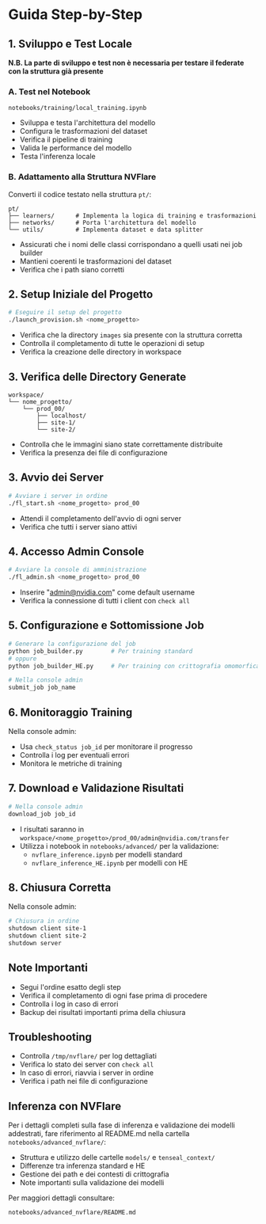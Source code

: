 # Guida Step-by-Step

## 1. Sviluppo e Test Locale
**N.B. La parte di sviluppo e test non è necessaria per testare il federate con la struttura già presente**
### A. Test nel Notebook
```
notebooks/training/local_training.ipynb
```
- Sviluppa e testa l'architettura del modello
- Configura le trasformazioni del dataset
- Verifica il pipeline di training
- Valida le performance del modello
- Testa l'inferenza locale

### B. Adattamento alla Struttura NVFlare
Converti il codice testato nella struttura `pt/`:
```
pt/
├── learners/      # Implementa la logica di training e trasformazioni
├── networks/      # Porta l'architettura del modello
└── utils/         # Implementa dataset e data splitter
```
- Assicurati che i nomi delle classi corrispondano a quelli usati nei job builder
- Mantieni coerenti le trasformazioni del dataset
- Verifica che i path siano corretti

## 2. Setup Iniziale del Progetto
```bash
# Eseguire il setup del progetto
./launch_provision.sh <nome_progetto>
```

- Verifica che la directory `images` sia presente con la struttura corretta
- Controlla il completamento di tutte le operazioni di setup
- Verifica la creazione delle directory in workspace

## 3. Verifica delle Directory Generate
```
workspace/
└── nome_progetto/
    └── prod_00/
        ├── localhost/
        ├── site-1/
        └── site-2/
```
- Controlla che le immagini siano state correttamente distribuite
- Verifica la presenza dei file di configurazione

## 3. Avvio dei Server
```bash
# Avviare i server in ordine
./fl_start.sh <nome_progetto> prod_00
```
- Attendi il completamento dell'avvio di ogni server
- Verifica che tutti i server siano attivi

## 4. Accesso Admin Console
```bash
# Avviare la console di amministrazione
./fl_admin.sh <nome_progetto> prod_00
```
- Inserire "admin@nvidia.com" come default username
- Verifica la connessione di tutti i client con `check all`

## 5. Configurazione e Sottomissione Job
```bash
# Generare la configurazione del job
python job_builder.py        # Per training standard
# oppure
python job_builder_HE.py     # Per training con crittografia omomorfica

# Nella console admin
submit_job job_name
```

## 6. Monitoraggio Training
Nella console admin:
- Usa `check_status job_id` per monitorare il progresso
- Controlla i log per eventuali errori
- Monitora le metriche di training

## 7. Download e Validazione Risultati
```bash
# Nella console admin
download_job job_id
```
- I risultati saranno in `workspace/<nome_progetto>/prod_00/admin@nvidia.com/transfer`
- Utilizza i notebook in `notebooks/advanced/` per la validazione:
  - `nvflare_inference.ipynb` per modelli standard
  - `nvflare_inference_HE.ipynb` per modelli con HE

## 8. Chiusura Corretta
Nella console admin:
```bash
# Chiusura in ordine
shutdown client site-1
shutdown client site-2
shutdown server
```

## Note Importanti
- Segui l'ordine esatto degli step
- Verifica il completamento di ogni fase prima di procedere
- Controlla i log in caso di errori
- Backup dei risultati importanti prima della chiusura

## Troubleshooting
- Controlla `/tmp/nvflare/` per log dettagliati
- Verifica lo stato dei server con `check all`
- In caso di errori, riavvia i server in ordine
- Verifica i path nei file di configurazione

## Inferenza con NVFlare
Per i dettagli completi sulla fase di inferenza e validazione dei modelli addestrati, fare riferimento al README.md nella cartella `notebooks/advanced_nvflare/`:
- Struttura e utilizzo delle cartelle `models/` e `tenseal_context/`
- Differenze tra inferenza standard e HE
- Gestione dei path e dei contesti di crittografia
- Note importanti sulla validazione dei modelli

Per maggiori dettagli consultare:
```
notebooks/advanced_nvflare/README.md
```